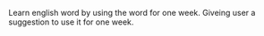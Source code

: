 Learn english word by using the word for one week. Giveing user a suggestion to use it for one week.
